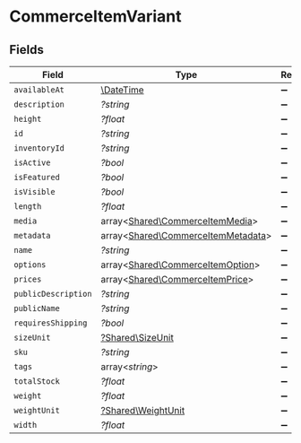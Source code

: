 # CommerceItemVariant


## Fields

| Field                                                                             | Type                                                                              | Required                                                                          | Description                                                                       |
| --------------------------------------------------------------------------------- | --------------------------------------------------------------------------------- | --------------------------------------------------------------------------------- | --------------------------------------------------------------------------------- |
| `availableAt`                                                                     | [\DateTime](https://www.php.net/manual/en/class.datetime.php)                     | :heavy_minus_sign:                                                                | N/A                                                                               |
| `description`                                                                     | *?string*                                                                         | :heavy_minus_sign:                                                                | N/A                                                                               |
| `height`                                                                          | *?float*                                                                          | :heavy_minus_sign:                                                                | N/A                                                                               |
| `id`                                                                              | *?string*                                                                         | :heavy_minus_sign:                                                                | N/A                                                                               |
| `inventoryId`                                                                     | *?string*                                                                         | :heavy_minus_sign:                                                                | N/A                                                                               |
| `isActive`                                                                        | *?bool*                                                                           | :heavy_minus_sign:                                                                | N/A                                                                               |
| `isFeatured`                                                                      | *?bool*                                                                           | :heavy_minus_sign:                                                                | N/A                                                                               |
| `isVisible`                                                                       | *?bool*                                                                           | :heavy_minus_sign:                                                                | N/A                                                                               |
| `length`                                                                          | *?float*                                                                          | :heavy_minus_sign:                                                                | N/A                                                                               |
| `media`                                                                           | array<[Shared\CommerceItemMedia](../../Models/Shared/CommerceItemMedia.md)>       | :heavy_minus_sign:                                                                | N/A                                                                               |
| `metadata`                                                                        | array<[Shared\CommerceItemMetadata](../../Models/Shared/CommerceItemMetadata.md)> | :heavy_minus_sign:                                                                | N/A                                                                               |
| `name`                                                                            | *?string*                                                                         | :heavy_minus_sign:                                                                | N/A                                                                               |
| `options`                                                                         | array<[Shared\CommerceItemOption](../../Models/Shared/CommerceItemOption.md)>     | :heavy_minus_sign:                                                                | N/A                                                                               |
| `prices`                                                                          | array<[Shared\CommerceItemPrice](../../Models/Shared/CommerceItemPrice.md)>       | :heavy_minus_sign:                                                                | N/A                                                                               |
| `publicDescription`                                                               | *?string*                                                                         | :heavy_minus_sign:                                                                | N/A                                                                               |
| `publicName`                                                                      | *?string*                                                                         | :heavy_minus_sign:                                                                | N/A                                                                               |
| `requiresShipping`                                                                | *?bool*                                                                           | :heavy_minus_sign:                                                                | N/A                                                                               |
| `sizeUnit`                                                                        | [?Shared\SizeUnit](../../Models/Shared/SizeUnit.md)                               | :heavy_minus_sign:                                                                | N/A                                                                               |
| `sku`                                                                             | *?string*                                                                         | :heavy_minus_sign:                                                                | N/A                                                                               |
| `tags`                                                                            | array<*string*>                                                                   | :heavy_minus_sign:                                                                | N/A                                                                               |
| `totalStock`                                                                      | *?float*                                                                          | :heavy_minus_sign:                                                                | N/A                                                                               |
| `weight`                                                                          | *?float*                                                                          | :heavy_minus_sign:                                                                | N/A                                                                               |
| `weightUnit`                                                                      | [?Shared\WeightUnit](../../Models/Shared/WeightUnit.md)                           | :heavy_minus_sign:                                                                | N/A                                                                               |
| `width`                                                                           | *?float*                                                                          | :heavy_minus_sign:                                                                | N/A                                                                               |